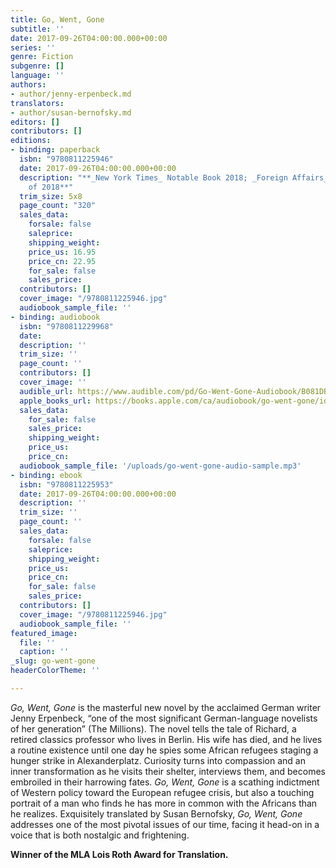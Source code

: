 ```yaml
---
title: Go, Went, Gone
subtitle: ''
date: 2017-09-26T04:00:00.000+00:00
series: ''
genre: Fiction
subgenre: []
language: ''
authors:
- author/jenny-erpenbeck.md
translators:
- author/susan-bernofsky.md
editors: []
contributors: []
editions:
- binding: paperback
  isbn: "9780811225946"
  date: 2017-09-26T04:00:00.000+00:00
  description: "**_New York Times_ Notable Book 2018; _Foreign Affairs_ Best Book
    of 2018**"
  trim_size: 5x8
  page_count: "320"
  sales_data:
    forsale: false
    saleprice: 
    shipping_weight: 
    price_us: 16.95
    price_cn: 22.95
    for_sale: false
    sales_price: 
  contributors: []
  cover_image: "/9780811225946.jpg"
  audiobook_sample_file: ''
- binding: audiobook
  isbn: "9780811229968"
  date: 
  description: ''
  trim_size: ''
  page_count: ''
  contributors: []
  cover_image: ''
  audible_url: https://www.audible.com/pd/Go-Went-Gone-Audiobook/B081DBH2WL
  apple_books_url: https://books.apple.com/ca/audiobook/go-went-gone/id1485133189
  sales_data:
    for_sale: false
    sales_price: 
    shipping_weight: 
    price_us: 
    price_cn: 
  audiobook_sample_file: '/uploads/go-went-gone-audio-sample.mp3'
- binding: ebook
  isbn: "9780811225953"
  date: 2017-09-26T04:00:00.000+00:00
  description: ''
  trim_size: ''
  page_count: ''
  sales_data:
    forsale: false
    saleprice: 
    shipping_weight: 
    price_us: 
    price_cn: 
    for_sale: false
    sales_price: 
  contributors: []
  cover_image: "/9780811225946.jpg"
  audiobook_sample_file: ''
featured_image:
  file: ''
  caption: ''
_slug: go-went-gone
headerColorTheme: ''

---
```

_Go, Went, Gone_ is the masterful new novel by the acclaimed German writer Jenny Erpenbeck, “one of the most significant German-language novelists of her generation” (The Millions). The novel tells the tale of Richard, a retired classics professor who lives in Berlin. His wife has died, and he lives a routine existence until one day he spies some African refugees staging a hunger strike in Alexanderplatz. Curiosity turns into compassion and an inner transformation as he visits their shelter, interviews them, and becomes embroiled in their harrowing fates. _Go, Went, Gone_ is a scathing indictment of Western policy toward the European refugee crisis, but also a touching portrait of a man who finds he has more in common with the Africans than he realizes. Exquisitely translated by Susan Bernofsky, _Go, Went, Gone_ addresses one of the most pivotal issues of our time, facing it head-on in a voice that is both nostalgic and frightening.

**Winner of the MLA Lois Roth Award for Translation.**
